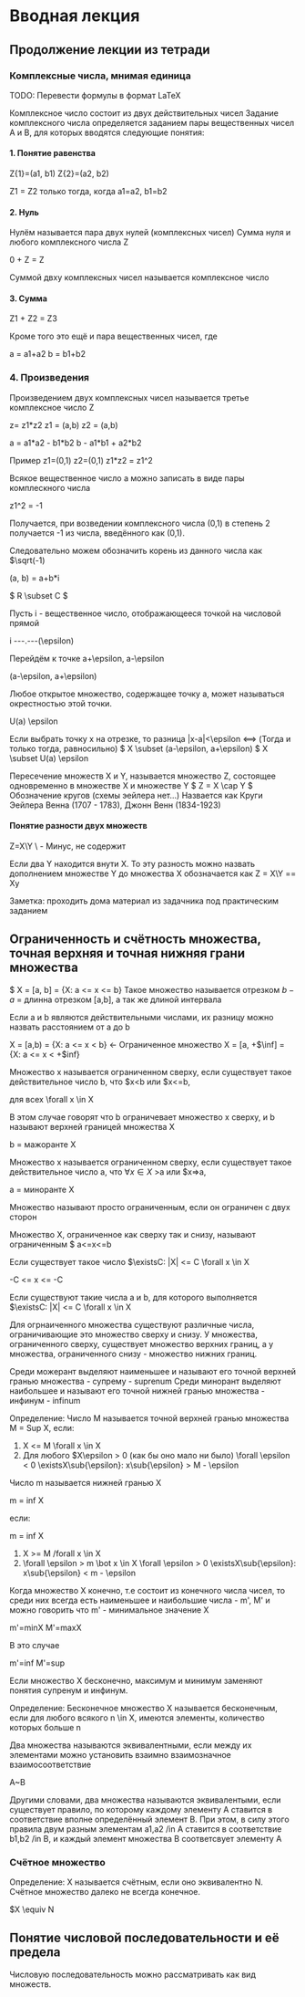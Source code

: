 # Вводная лекция

## Продолжение лекции из тетради

### Комплексные числа, мнимая единица

TODO: Перевести формулы в формат LaTeX

Комплексное число состоит из двух действительных чисел
Задание комплексного числа определяется заданием пары вещественных чисел A и B,
для которых вводятся следующие понятия:

#### 1. Понятие равенства

Z{1}=(a1, b1)
Z{2}=(a2, b2)

Z1 = Z2 только тогда, когда a1=a2, b1=b2

#### 2. Нуль

Нулём называется пара двух нулей (комплексных чисел)
Сумма нуля и любого комплексного числа Z

0 + Z = Z

Суммой двху комплексных чисел называется комплексное число

#### 3. Сумма

Z1 + Z2 = Z3

Кроме того это ещё и пара вещественных чисел, где

a = a1+a2
b = b1+b2

### 4. Произведения

Произведением двух комплексных чисел называется третье комплексное число Z

z= z1\*z2
z1 = (a,b)
z2 = (a,b)

a = a1\*a2 - b1\*b2
b - a1\*b1 + a2\*b2

Пример
z1=(0,1)
z2=(0,1)
z1\*z2 = z1^2

Всякое вещественное число a можно записать в виде пары комплескного числа

z1^2 = -1

Получается, при возведении комплексного числа (0,1) в степень 2 получается -1
из числа, введённого как (0,1).

Следовательно можем обозначить корень из данного числа как $\sqrt(-1)

(a, b) = a+b\*i

$ R \subset C $

Пусть i - вещественное число, отображающееся точкой на числовой прямой

   i
---.---(\epsilon)

Перейдём к точке a+\epsilon, a-\epsilon

(a-\epsilon, a+\epsilon)

Любое открытое множество, содержащее точку a, может называться окрестностью
этой точки.

U(a)
\epsilon

Если выбрать точку x на отрезке, то разница |x-a|<\epsilon
<==> (Тогда и только тогда, равносильно)
$ X \subset (a-\epsilon, a+\epsilon)
$ X \subset U(a)
            \epsilon

Пересечение множеств X и Y, называется множество Z, состоящее одновременно в
множестве X и множестве Y
$ Z = X \cap Y $
Обозначение кругов (схемы эейлера нет...)
Назвается как Круги Эейлера Венна (1707 - 1783), Джонн Венн (1834-1923)

#### Понятие разности двух множеств

Z=X\\Y
\\ - Минус, не содержит

Если два Y находится внути X.
То эту разность можно назвать дополнением множестве Y до множества X
обозначается как
Z = X\\Y == Xy

Заметка: проходить дома материал из задачника под практическим заданием

## Ограниченность и счётность множества, точная верхняя и точная нижняя грани множества

$ X = [a, b] = {X: a <= x <= b}
Такое множество называется отрезком
$b-a$ = длинна отрезком [a,b], а так же длиной интервала

Если a и b являются действительными числами, их разницу можно назвать
расстоянием от a до b

X = [a,b) = {X: a <= x < b} <- Ограниченное множество
X = [a, +$\inf] = {X: a <= x < +\$inf}

Множество x называется ограниченном сверху, если существует
такое действительное число b, что $x\<b или $x<=b,

для всех \forall x \in X

В этом случае говорят что b ограничевает множество x сверху,
и b называют верхней границей множества X

b = мажоранте X

Множество x называется ограниченном сверху, если существует
такое действительное число a, что $\forall x \in X$ \>a или $x\=\>a,

a = миноранте X

Множество называют просто ограниченным, если он ограничен с двух сторон

Множество X, ограниченное как сверху так и снизу, называют ограниченным
$ a<=x<=b

Если существует такое число $\existsC: |X| <= C \forall x \in X

-C <= x <= -C

Если существуют такие числа a и b, для которого
выполняется $\existsC: |X| <= C \forall x \in X

Для огрнаиченного множества существуют различные числа,
ограничивающие это множество сверху и снизу.
У множества, ограниченного сверху, существует множество верхних границ,
а у множества, ограниченного снизу - множество нижних границ.

Среди можерант выделяют наименьшее и называют его точной
верхней гранью множества - супрему - suprenum
Среди минорант выделяют наибольшее и называют его точной
нижней гранью множества - инфинум - infinum

Определение: Число M называется точной верхней гранью множества M = Sup X,
если:

1. X <= M \forall x \in X
2. Для любого $X\epsilon > 0 (как бы оно мало ни было)
\forall \epsilon < 0 \existsX\sub{\epsilon}: x\sub{\epsilon} > M - \epsilon

Число m называется нижней гранью X

m = inf X

если:

m = inf X

1. X >= M /forall x \in X
2. \forall \epsilon > m \bot x \in X
\forall \epsilon > 0 \existsX\sub{\epsilon}: x\sub{\epsilon} < m - \epsilon

Когда множество X конечно, т.е состоит из конечного числа чисел, то среди них
всегда есть наименьшее и наибольшие числа - m\', M\'
и можно говорить что m' - минимальное значение X

m'=minX
M'=maxX

В это случае

m'=inf
M'=sup

Если множество X бесконечно, максимум и минимум заменяют понятия
супренум и инфинум.

Определение: Бесконечное множество X называется бесконечным, если
для любого всякого n \in X, имеются элементы, количество которых больше n

Два множества называются эквивалентными, если между их элементами можно установить
взаимно взаимозначное взаимосоответствие

A~B

Другими словами, два множества называются эквивалентыми, если существует правило,
по которому каждому элементу A ставится в соответствие вполне определённый
элемент B. При этом, в силу этого правила двум разным элементам a1,a2 /in A
ставится в соответствие b1,b2 /in B, и каждый элемент множества B соответсвует
элементу A

### Счётное множество

Определение: X называется счётным, если оно эквивалентно N.
Счётное множество далеко не всегда конечное.

$X \equiv N

## Понятие числовой последовательности и её предела

Числовую последовательность можно рассматривать как вид множеств.

